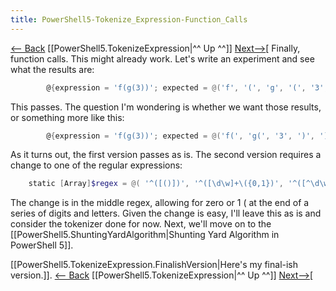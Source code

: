 ```yaml
---
title: PowerShell5-Tokenize_Expression-Function_Calls
---
```

[<— Back](http://schuchert.wikispaces.com/PowerShell5.TokenizeExpression.FirstStabAtParentheses)  [[PowerShell5.TokenizeExpression|^^ Up ^^]]  [Next—>](http://schuchert.wikispaces.com/PowerShell5.TokenizeExpression.ConvertTokenizerToAnEnumerator)[
Finally, function calls. This might already work. Let's write an experiment and see what the results are:
```powershell
        @{expression = 'f(g(3))'; expected = @('f', '(', 'g', '(', '3', ')', ')')}
```
This passes. The question I'm wondering is whether we want those results, or something more like this:
```powershell
        @{expression = 'f(g(3))'; expected = @('f(', 'g(', '3', ')', ')')}
```
As it turns out, the first version passes as is. The second version requires a change to one of the regular expressions:
```powershell
    static [Array]$regex = @( '^([()])', '^([\d\w]+\({0,1})', '^([^\d\w\s]+)' )
```
The change is in the middle regex, allowing for zero or 1 ( at the end of a series of digits and letters. Given the change is easy, I'll leave this as is and consider the tokenizer done for now. Next, we'll move on to the [[PowerShell5.ShuntingYardAlgorithm|Shunting Yard Algorithm in PowerShell 5]].

[[PowerShell5.TokenizeExpression.FinalishVersion|Here's my final-ish version.]].
[<— Back](http://schuchert.wikispaces.com/PowerShell5.TokenizeExpression.FirstStabAtParentheses)  [[PowerShell5.TokenizeExpression|^^ Up ^^]]  [Next—>](http://schuchert.wikispaces.com/PowerShell5.TokenizeExpression.ConvertTokenizerToAnEnumerator)[
